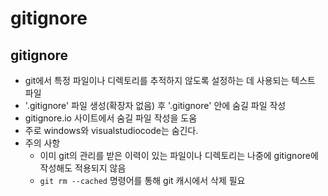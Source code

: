 # gitignore

## gitignore
- git에서 특정 파일이나 디렉토리를 추적하지 않도록 설정하는 데 사용되는 텍스트 파일
- '.gitignore' 파일 생성(확장자 없음) 후 '.gitignore' 안에 숨길 파일 작성
- gitignore.io 사이트에서 숨길 파일 작성을 도움
- 주로 windows와 visualstudiocode는 숨긴다.
- 주의 사항
  - 이미 git의 관리를 받은 이력이 있는 파일이나 디렉토리는 나중에 gitignore에 작성해도 적용되지 않음
  - `git rm --cached` 명령어를 통해 git 캐시에서 삭제 필요